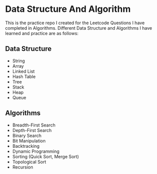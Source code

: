 # Data Structure And Algorithm
This is the practice repo I created for the Leetcode Questions I have completed in Algorithms. 
Different Data Structure and Algorithms I have learned and practice are as follows:

## Data Structure
- String
- Array
- Linked List
- Hash Table
- Tree
- Stack
- Heap
- Queue

## Algorithms
- Breadth-First Search
- Depth-First Search
- Binary Search
- Bit Manipulation
- Backtracking
- Dynamic Programming
- Sorting (Quick Sort, Merge Sort)
- Topological Sort
- Recursion
